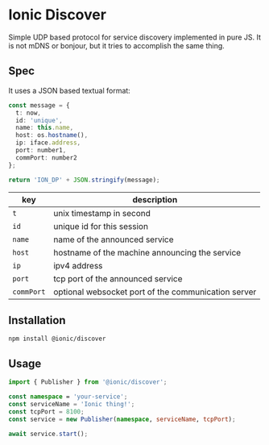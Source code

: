 # Ionic Discover

Simple UDP based protocol for service discovery implemented in pure JS. It is
not mDNS or bonjour, but it tries to accomplish the same thing.

## Spec

It uses a JSON based textual format:

```ts
const message = {
  t: now,
  id: 'unique',
  name: this.name,
  host: os.hostname(),
  ip: iface.address,
  port: number1,
  commPort: number2
};

return 'ION_DP' + JSON.stringify(message);
```

| key        | description
|------------|-------------
| `t`        | unix timestamp in second
| `id`       | unique id for this session
| `name`     | name of the announced service
| `host`     | hostname of the machine announcing the service
| `ip`       | ipv4 address
| `port`     | tcp port of the announced service
| `commPort` | optional websocket port of the communication server

## Installation

```
npm install @ionic/discover
```

## Usage

```ts
import { Publisher } from '@ionic/discover';

const namespace = 'your-service';
const serviceName = 'Ionic thing!';
const tcpPort = 8100;
const service = new Publisher(namespace, serviceName, tcpPort);

await service.start();
```
